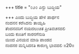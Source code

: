 +++
title = "೦೨೦ ಎನ್ದು ಬುದ್ಧಿಯ"

+++
ಎಂದು ಬುದ್ಧಿಯ ಹೇಳಿ ಪಾರ್ಥನ  
ನಂದನನ ಕರೆಸಿದನು ತಾಯ್ಸಹಿ  
ತೆಂದನವರಿಗೆ ನಯದಲುಚಿತ ಪ್ರೀತಿವಚನದಲಿ  
ಬಂದು ಕುಂತಿಗೆ ಸಾರನಗೆನುಡಿ  
ಯಿಂದ ವಿನಯವ ಮಾಡಿ ಪಾಂಡವ  
ನಂದನರ ಮನ್ನಿಸಿದನತಿ ಕಾರುಣ್ಯ ಭಾವದಲಿ    ॥20॥